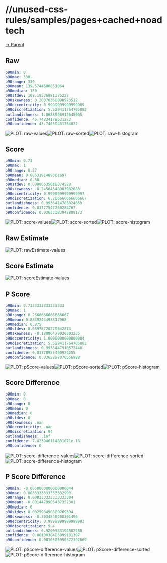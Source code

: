 
# //unused-css-rules/samples/pages+cached+noadtech

[→ Parent](../..)


## Raw


```yaml
p90min: 0
p90max: 330
p90range: 330
p90mean: 139.5744680851064
p90median: 150
p90stdev: 108.18536981375227
p90skewness: 0.20070368898973512
p90eccentricity: 0.9999999999999989
p90discretization: 5.529411764705882
outlandishness: 1.0688596912645005
confidence: 46.74834178531273
p90confidence: 43.74039431764622

```

![PLOT: raw-values](./raw/values.svg)![PLOT: raw-sorted](./raw/sorted.svg)![PLOT: raw-histogram](./raw/histogram.svg)
## Score


```yaml
p90min: 0.73
p90max: 1
p90range: 0.27
p90mean: 0.8853191489361697
p90median: 0.88
p90stdev: 0.08986635618374528
p90skewness: -0.24564348903982083
p90eccentricity: 0.9999999999999997
p90discretization: 6.266666666666667
outlandishness: 0.9936414785824659
confidence: 0.03777547760284767
p90confidence: 0.03633383942888173

```

![PLOT: score-values](./score/values.svg)![PLOT: score-sorted](./score/sorted.svg)![PLOT: score-histogram](./score/histogram.svg)
## Raw Estimate

![PLOT: rawEstimate-values](./rawEstimate/values.svg)
## Score Estimate

![PLOT: scoreEstimate-values](./scoreEstimate/values.svg)
## P Score


```yaml
p90min: 0.7333333333333333
p90max: 1
p90range: 0.2666666666666667
p90mean: 0.8839243498817968
p90median: 0.875
p90stdev: 0.08975720279642874
p90skewness: -0.18886479020303235
p90eccentricity: 1.0000000000000004
p90discretization: 5.529411764705882
outlandishness: 0.9936447910572448
confidence: 0.03778955490924255
p90confidence: 0.0362897076556988

```

![PLOT: pScore-values](./pScore/values.svg)![PLOT: pScore-sorted](./pScore/sorted.svg)![PLOT: pScore-histogram](./pScore/histogram.svg)
## Score Difference


```yaml
p90min: 0
p90max: 0
p90range: 0
p90mean: 0
p90median: 0
p90stdev: 0
p90skewness: .nan
p90eccentricity: .nan
p90discretization: 94
outlandishness: .inf
confidence: 7.423946114831071e-18
p90confidence: 0

```

![PLOT: score-difference-values](./score-difference/values.svg)![PLOT: score-difference-sorted](./score-difference/sorted.svg)![PLOT: score-difference-histogram](./score-difference/histogram.svg)
## P Score Difference


```yaml
p90min: -0.0050000000000000044
p90max: 0.0033333333333332993
p90range: 0.008333333333333304
p90mean: -0.0014479905437352301
p90median: 0
p90stdev: 0.002598490809269394
p90skewness: -0.3034846208301496
p90eccentricity: 0.9999999999999983
p90discretization: 9.4
outlandishness: 0.9200333194502288
confidence: 0.0010838485099181397
p90confidence: 0.0010505950372392669

```

![PLOT: pScore-difference-values](./pScore-difference/values.svg)![PLOT: pScore-difference-sorted](./pScore-difference/sorted.svg)![PLOT: pScore-difference-histogram](./pScore-difference/histogram.svg)